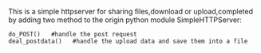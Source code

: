 This is a simple httpserver for sharing files,download or upload,completed by adding two method to the origin python module SimpleHTTPServer:

	do_POST()   #handle the post request
	deal_postdata()   #handle the upload data and save them into a file

	
